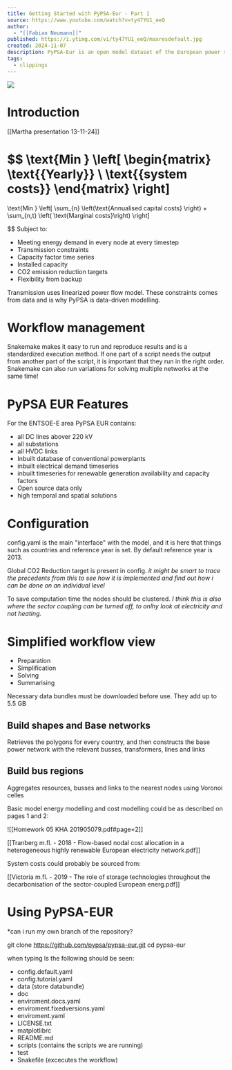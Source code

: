 ```yaml
---
title: Getting Started with PyPSA-Eur - Part 1
source: https://www.youtube.com/watch?v=ty47YU1_eeQ
author:
  - "[[Fabian Neumann]]"
published: https://i.ytimg.com/vi/ty47YU1_eeQ/maxresdefault.jpg
created: 2024-11-07
description: PyPSA-Eur is an open model dataset of the European power system at the transmission network level that covers the full ENTSO-E area. It contains alternating ...
tags:
  - clippings
---
```

![](https://www.youtube.com/watch?v=ty47YU1_eeQ)

# Introduction

[[Martha presentation 13-11-24]] 
 
$$
\text{Min } 
\left[
\begin{matrix}
\text{{Yearly}} \\
\text{{system costs}}
\end{matrix}
\right]
=
\text{Min }
\left[
\sum_{n} \left(\text{Annualised capital costs} \right)
+
\sum_{n,t} \left( \text{Marginal costs}\right)
\right]

$$
Subject to:

- Meeting energy demand in every node at every timestep
- Transmission constraints
- Capacity factor time series
- Installed capacity
- CO2 emission reduction targets
- Flexibility from backup

Transmission uses linearized power flow model. These constraints comes from data and is why PyPSA is data-driven modelling.

# Workflow management

Snakemake  makes it easy to run and reproduce results and is a standardized execution method.  If one part of a script needs the output from another part of the script, it is important that they run in the right order. Snakemake can also run variations for solving multiple networks at the same time!

# PyPSA EUR Features

For the ENTSOE-E area PyPSA EUR contains:
- all DC lines abover 220 kV
- all substations
- all HVDC links
- Inbuilt database of conventional powerplants
- inbuilt electrical demand timeseries
- inbuilt timeseries for renewable generation availability and capacity factors
- Open source data only
- high temporal and spatial solutions

# Configuration

config.yaml is the main "interface" with the model, and it is here that things such as countries and reference year is set. By default reference year is 2013.

Global CO2 Reduction target is present in config. *it might be smart to trace the precedents from this to see how it is implemented and find out how i can be done on an individual level*

To save computation time the nodes should be clustered. *I think this is also where the sector coupling can be turned off, to onlhy look at electricity and not heating.*

# Simplified workflow view

- Preparation
- Simplification
- Solving
- Summarising

Necessary data bundles must be downloaded before use. They add up to 5.5 GB

## Build shapes and Base networks
Retrieves the polygons for every country, and then constructs the base power network with the relevant busses, transformers, lines and links

## Build bus regions
Aggregates resources, busses and links to the nearest nodes using Voronoi celles





Basic model energy modelling and cost modelling could be as described on pages 1 and 2:

![[Homework 05 KHA 201905079.pdf#page=2]]

[[Tranberg m.fl. - 2018 - Flow-based nodal cost allocation in a heterogeneous highly renewable European electricity network.pdf]]

System costs could probably be sourced from:

[[Victoria m.fl. - 2019 - The role of storage technologies throughout the decarbonisation of the sector-coupled European energ.pdf]]


# Using PyPSA-EUR

*can i run my own branch of the repository?

git clone https://github.com/pypsa/pypsa-eur.git
cd pypsa-eur

when typing ls the following should be seen:
- config.default.yaml
- config.tutorial.yaml
- data (store databundle)
- doc
- enviroment.docs.yaml
- enviroment.fixedversions.yaml
- enviroment.yaml
- LICENSE.txt
- matplotlibrc
- README.md
- scripts (contains the scripts we are running)
- test
- Snakefile (excecutes the workflow)






